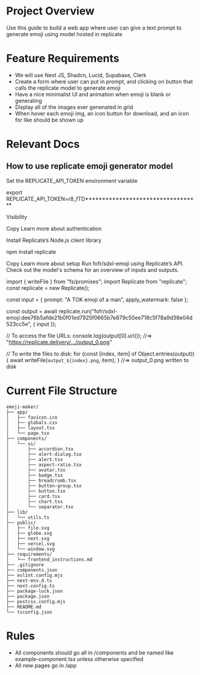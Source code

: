 # Project Overview
Use this guide to build a web app where user can give a text prompt to generate emoji using model hosted in replicate

# Feature Requirements
- We will use Next JS, Shadcn, Lucid, Supabase, Clerk
- Create a form where user can put in prompt, and clicking on button that calls the replicate model to generate emoji
- Have a nice minimalist UI and animation when emoji is blank or generating
- Display all of the images ever genenated in grid 
- When hover each emoji img, an icon button for download, and an icon for like should be shown up 

# Relevant Docs
## How to use replicate emoji generator model

Set the REPLICATE_API_TOKEN environment variable

export REPLICATE_API_TOKEN=r8_fTD**********************************

Visibility

Copy
Learn more about authentication

Install Replicate’s Node.js client library

npm install replicate

Copy
Learn more about setup
Run fofr/sdxl-emoji using Replicate’s API. Check out the model's schema for an overview of inputs and outputs.

import { writeFile } from "fs/promises";
import Replicate from "replicate";
const replicate = new Replicate();

const input = {
    prompt: "A TOK emoji of a man",
    apply_watermark: false
};

const output = await replicate.run("fofr/sdxl-emoji:dee76b5afde21b0f01ed7925f0665b7e879c50ee718c5f78a9d38e04d523cc5e", { input });

// To access the file URLs:
console.log(output[0].url());
//=> "https://replicate.delivery/.../output_0.png"

// To write the files to disk:
for (const [index, item] of Object.entries(output)) {
  await writeFile(`output_${index}.png`, item);
}
//=> output_0.png written to disk

# Current File Structure

```
emoji-maker/
├── app/
│   ├── favicon.ico
│   ├── globals.css
│   ├── layout.tsx
│   └── page.tsx
├── components/
│   └── ui/
│       ├── accordion.tsx
│       ├── alert-dialog.tsx
│       ├── alert.tsx
│       ├── aspect-ratio.tsx
│       ├── avatar.tsx
│       ├── badge.tsx
│       ├── breadcrumb.tsx
│       ├── button-group.tsx
│       ├── button.tsx
│       ├── card.tsx
│       ├── chart.tsx
│       └── separator.tsx
├── lib/
│   └── utils.ts
├── public/
│   ├── file.svg
│   ├── globe.svg
│   ├── next.svg
│   ├── vercel.svg
│   └── window.svg
├── requirements/
│   └── frontend_instructions.md
├── .gitignore
├── components.json
├── eslint.config.mjs
├── next-env.d.ts
├── next.config.ts
├── package-lock.json
├── package.json
├── postcss.config.mjs
├── README.md
└── tsconfig.json
```

# Rules
- All components should go all in /components and be named like example-component.tsx unless otherwise specified
- All new pages go in /app